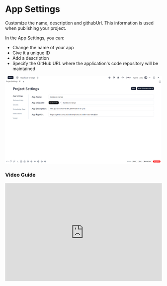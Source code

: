 # App Settings

Customize the name, description and githubUrl. This information is used when publishing  your project.

In the App Settings, you can:
- Change the name of your app
- Give it a unique ID 
- Add a description
- Specify the GitHub URL where the application's code repository will be maintained

![AppSettings](../../../../../static/settings/projectSettings/1.png)

### Video Guide

<iframe width="100%" height="315" src="https://www.youtube.com/embed/VOQx8kqKvAE?si=A1Yugc_ub1pOufwv" title="YouTube video player" frameborder="0" allow="accelerometer; autoplay; clipboard-write; encrypted-media; gyroscope; picture-in-picture; web-share" referrerpolicy="strict-origin-when-cross-origin" allowfullscreen></iframe>